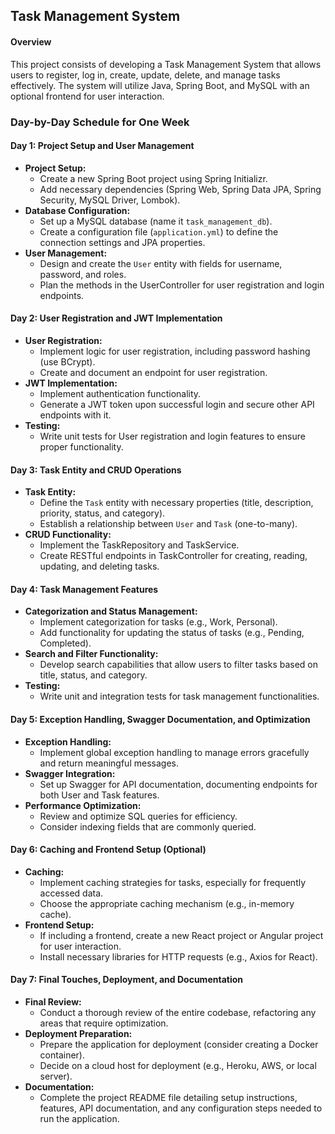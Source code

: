 ## Task Management System

#### **Overview**
This project consists of developing a Task Management System that allows users to register, log in, create, update, delete, and manage tasks effectively. The system will utilize Java, Spring Boot, and MySQL with an optional frontend for user interaction.

### Day-by-Day Schedule for One Week

#### **Day 1: Project Setup and User Management**
- **Project Setup:**
  - Create a new Spring Boot project using Spring Initializr.
  - Add necessary dependencies (Spring Web, Spring Data JPA, Spring Security, MySQL Driver, Lombok).
- **Database Configuration:**
  - Set up a MySQL database (name it `task_management_db`).
  - Create a configuration file (`application.yml`) to define the connection settings and JPA properties.
- **User Management:**
  - Design and create the `User` entity with fields for username, password, and roles.
  - Plan the methods in the UserController for user registration and login endpoints.

#### **Day 2: User Registration and JWT Implementation**
- **User Registration:**
  - Implement logic for user registration, including password hashing (use BCrypt).
  - Create and document an endpoint for user registration.
- **JWT Implementation:**
  - Implement authentication functionality.
  - Generate a JWT token upon successful login and secure other API endpoints with it.
- **Testing:**
  - Write unit tests for User registration and login features to ensure proper functionality.

#### **Day 3: Task Entity and CRUD Operations**
- **Task Entity:**
  - Define the `Task` entity with necessary properties (title, description, priority, status, and category).
  - Establish a relationship between `User` and `Task` (one-to-many).
- **CRUD Functionality:**
  - Implement the TaskRepository and TaskService.
  - Create RESTful endpoints in TaskController for creating, reading, updating, and deleting tasks.
  
#### **Day 4: Task Management Features**
- **Categorization and Status Management:**
  - Implement categorization for tasks (e.g., Work, Personal).
  - Add functionality for updating the status of tasks (e.g., Pending, Completed).
- **Search and Filter Functionality:**
  - Develop search capabilities that allow users to filter tasks based on title, status, and category.
- **Testing:**
  - Write unit and integration tests for task management functionalities.

#### **Day 5: Exception Handling, Swagger Documentation, and Optimization**
- **Exception Handling:**
  - Implement global exception handling to manage errors gracefully and return meaningful messages.
- **Swagger Integration:**
  - Set up Swagger for API documentation, documenting endpoints for both User and Task features.
- **Performance Optimization:**
  - Review and optimize SQL queries for efficiency.
  - Consider indexing fields that are commonly queried.
  
#### **Day 6: Caching and Frontend Setup (Optional)**
- **Caching:**
  - Implement caching strategies for tasks, especially for frequently accessed data.
  - Choose the appropriate caching mechanism (e.g., in-memory cache).
- **Frontend Setup:**
  - If including a frontend, create a new React project or Angular project for user interaction.
  - Install necessary libraries for HTTP requests (e.g., Axios for React).
  
#### **Day 7: Final Touches, Deployment, and Documentation**
- **Final Review:**
  - Conduct a thorough review of the entire codebase, refactoring any areas that require optimization.
- **Deployment Preparation:**
  - Prepare the application for deployment (consider creating a Docker container).
  - Decide on a cloud host for deployment (e.g., Heroku, AWS, or local server).
- **Documentation:**
  - Complete the project README file detailing setup instructions, features, API documentation, and any configuration steps needed to run the application.
